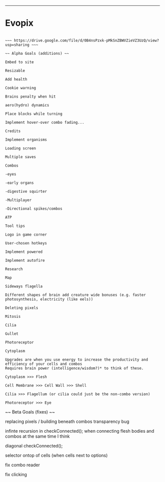 ***
# Evopix
~~~~~~~~~~~~~~~~~~~~~~~~~~~~~~~~~~~~~~~~~~~~~~~~~~~~~~~~~~~~~~~~~~~~~~~~~~~~~~~~~~~~~~~~~~~~~~~~~~~~~~~~~~~~~~~~~~~~~~~~~~~~~

~~~ https://drive.google.com/file/d/0B4nsPzxk-pMkSnZBWVZieVZ3UzQ/view?usp=sharing ~~~

~~ Alpha Goals (additions) ~~

Embed to site

Resizable

Add health

Cookie warning

Brains penalty when hit

aero(hydro) dynamics

Place blocks while turning

Implement hover-over combo fading...

Credits

Implement organisms

Loading screen

Multiple saves

Combos

-eyes

-early organs

-digestive squirter

-Multiplayer

-Directional spikes/combos

ATP

Tool tips

Logo in game corner

User-chosen hotkeys

Implement powered

Implement autofire

Research

Map

Sideways flagella

Different shapes of brain add creature wide bonuses (e.g. faster photosynthesis, electricity (like eels))

Deleting pixels

Mitosis

Cilia

Gullet

Photoreceptor

Cytoplasm

Upgrades are when you use energy to increase the productivity and efficiency of your cells and combos
Requires brain power (intelligence/wisdom?)* to think of these.

Cytoplasm >>> Flesh

Cell Membrane >>> Cell Wall >>> Shell

Cilia >>> Flagellum (or cilia could just be the non-combo version)

Photoreceptor >>> Eye

~~~~~~~~~~~~~~~~~~~~~~~~~~~~~~~~~~~~~~~~~~~~~~~~~~~~~~~~~~~~~~~~~~~~~~~~~~~~~~~~~~~~~~~~~~~~~~~~~~~~~~~~~~~~~~~~~~~~~~~~~~~~~
~~ Beta Goals (fixes) ~~

replacing pixels / building beneath combos transparency bug

infinte recursion in checkConnected(); when connecting flesh bodies and combos at the same time I think

diagonal checkConnected();

selector ontop of cells (when cells next to options)

fix combo reader

fix clicking
